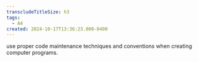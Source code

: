 ```yaml
---
transcludeTitleSize: h3
tags:
  - A4
created: 2024-10-17T13:36:23.000-0400
---
```

use proper code maintenance techniques and conventions when creating computer programs.